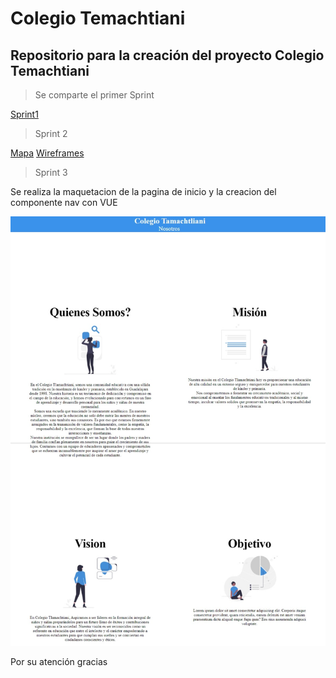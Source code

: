 # Colegio Temachtiani

## Repositorio para la creación del proyecto Colegio Temachtiani

> Se comparte el primer Sprint

[Sprint1](https://github.com/Lflores2022/Colegio-Tamachtliani/blob/main/documentos/sprint_1.pdf)

>Sprint 2

[Mapa](https://lucid.app/lucidspark/95a0e9ad-6877-4c7b-ae02-20b6c2a86825/edit?viewport_loc=-767%2C81%2C4098%2C1953%2C0_0&invitationId=inv_1d1cf5c6-e3ce-4499-b01e-cb4b9759fe79)
[Wireframes](https://lucid.app/lucidchart/59243544-1365-41c5-9198-e03a0fc2c544/edit?viewport_loc=-472%2C-130%2C5234%2C2376%2C0_0&invitationId=inv_f69a486c-ef21-43c2-a11d-5839e6381065)

>Sprint 3

Se realiza la maquetacion de la pagina de inicio y la creacion del componente nav con VUE

![Sprint3](./documentos/sprint%203.jpeg)

Por su atención gracias
